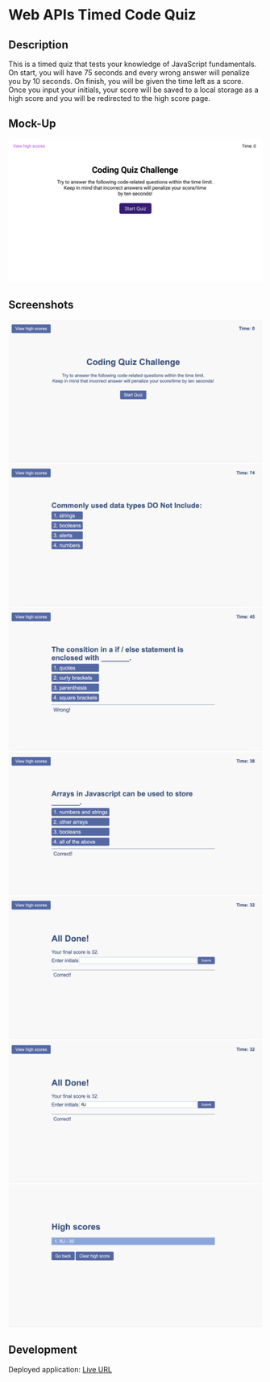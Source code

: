 # Web APIs Timed Code Quiz

## Description
This is a timed quiz that tests your knowledge of JavaScript fundamentals.
On start, you will have 75 seconds and every wrong answer will penalize you by 10 seconds.
On finish, you will be given the time left as a score.
Once you input your initials, your score will be saved to a local storage as a high score and you will be redirected to the high score page.

## Mock-Up
![mockup](./assets/img/mockup.gif)

## Screenshots
![screenshot](./assets/img/screenshot1.png)
![screenshot](./assets/img/screenshot2.png)
![screenshot](./assets/img/screenshot3.png)
![screenshot](./assets/img/screenshot4.png)
![screenshot](./assets/img/screenshot5.png)
![screenshot](./assets/img/screenshot6.png)
![screenshot](./assets/img/screenshot7.png)

## Development
Deployed application: [Live URL](https://jimenezraul.github.io/web-apis-timed-quiz/)